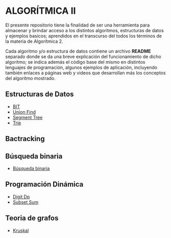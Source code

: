 # ALGORÍTMICA II
El presente repositorio tiene la finalidad de ser una herramienta para almacenar y brindar acceso a los distintos algoritmos, estructuras de datos y ejemplos basicos; aprendidos en el transcurso del todos los términos de la materia de Algorítmica 2.

Cada algoritmo y/o estructura de datos contiene un archivo **README** separado donde se da una breve explicación del funcionamiento de dicho algoritmo; se indica además el código base del mismo en distintos lenguajes de programación, algunos ejemplos de aplicación, incluyendo también enlaces a páginas web y videos que desarrollan más los conceptos del algoritmo mostrado.

## Estructuras de Datos
-  [BIT](https://github.com/NatiBilbao/AlgoritmicaII2022/tree/main/Contenido/Estructura_de_datos/BIT)
-  [Union Find](https://github.com/NatiBilbao/AlgoritmicaII2022/tree/main/Contenido/Estructura_de_datos/Union_Find)
-  [Segment Tree](https://github.com/NatiBilbao/AlgoritmicaII2022/tree/main/Contenido/Estructura_de_datos/Segment_tree)
-  [Trie](https://github.com/NatiBilbao/AlgoritmicaII2022/tree/main/Contenido/Estructura_de_datos/Trie)

## Bactracking

## Búsqueda binaria
- [Búsqueda binaria](https://github.com/NatiBilbao/AlgoritmicaII2022/tree/main/Contenido/Busqueda_binaria)

## Programación Dinámica
- [Digit Dp](https://github.com/NatiBilbao/AlgoritmicaII2022/tree/main/Contenido/Programacion_dinamica/DigitDp)
- [Subset Sum](https://github.com/NatiBilbao/AlgoritmicaII2022/tree/main/Contenido/Programacion_dinamica/SubsetSum)

## Teoria de grafos
- [Kruskal](https://github.com/NatiBilbao/AlgoritmicaII2022/tree/main/Contenido/Teoria_de_grafos/Kruskal)
